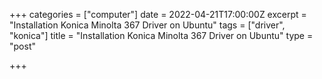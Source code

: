 +++
categories = ["computer"]
date = 2022-04-21T17:00:00Z
excerpt = "Installation Konica Minolta 367 Driver on Ubuntu"
tags = ["driver", "konica"]
title = "Installation Konica Minolta 367 Driver on Ubuntu"
type = "post"

+++
